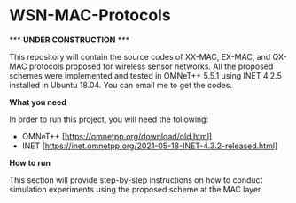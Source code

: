 # WSN-MAC-Protocols

*** **UNDER CONSTRUCTION** ***


This repository will contain the source codes of XX-MAC, EX-MAC, and QX-MAC protocols proposed for wireless sensor networks. All the proposed schemes were implemented and tested in OMNeT++ 5.5.1 using INET 4.2.5 installed in Ubuntu 18.04. You can email me to get the codes.


**What you need**

In order to run this project, you will need the following:

- OMNeT++ [https://omnetpp.org/download/old.html]
- INET [https://inet.omnetpp.org/2021-05-18-INET-4.3.2-released.html]

**How to run**

This section will provide step-by-step instructions on how to conduct simulation experiments using the proposed scheme at the MAC layer.


